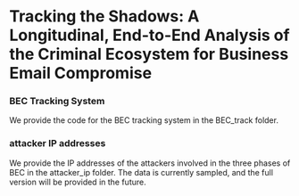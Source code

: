 # Tracking the Shadows: A Longitudinal, End-to-End Analysis of the Criminal Ecosystem for Business Email Compromise

### BEC Tracking System

We provide the code for the BEC tracking system in the BEC_track folder.

### attacker IP addresses

We provide the IP addresses of the attackers involved in the three phases of BEC in the attacker_ip folder. The data is currently sampled, and the full version will be provided in the future.
